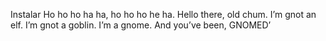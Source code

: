Instalar
Ho ho ho ha ha, ho ho ho he ha. Hello there, old chum. I’m gnot an elf. I’m gnot a goblin. I’m a gnome. And you’ve been, GNOMED’
